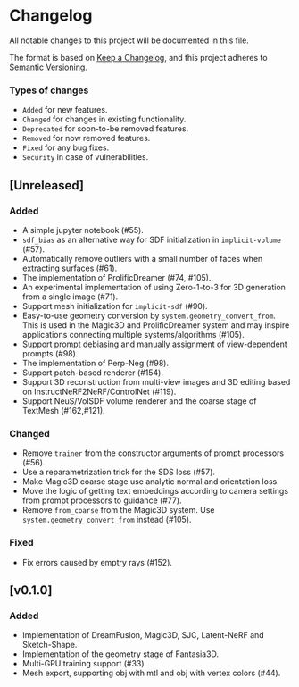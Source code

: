 # Changelog

All notable changes to this project will be documented in this file.

The format is based on [Keep a Changelog](https://keepachangelog.com/en/1.0.0/),
and this project adheres to [Semantic Versioning](https://semver.org/spec/v2.0.0.html).

### Types of changes

- `Added` for new features.
- `Changed` for changes in existing functionality.
- `Deprecated` for soon-to-be removed features.
- `Removed` for now removed features.
- `Fixed` for any bug fixes.
- `Security` in case of vulnerabilities.

## [Unreleased]

### Added

- A simple jupyter notebook (#55).
- `sdf_bias` as an alternative way for SDF initialization in `implicit-volume` (#57).
- Automatically remove outliers with a small number of faces when extracting surfaces (#61).
- The implementation of ProlificDreamer (#74, #105).
- An experimental implementation of using Zero-1-to-3 for 3D generation from a single image (#71).
- Support mesh initialization for `implicit-sdf` (#90).
- Easy-to-use geometry conversion by `system.geometry_convert_from`. This is used in the Magic3D and ProlificDreamer system and may inspire applications connecting multiple systems/algorithms (#105).
- Support prompt debiasing and manually assignment of view-dependent prompts (#98).
- The implementation of Perp-Neg (#98).
- Support patch-based renderer (#154).
- Support 3D reconstruction from multi-view images and 3D editing based on InstructNeRF2NeRF/ControlNet (#119). 
- Support NeuS/VolSDF volume renderer and the coarse stage of TextMesh (#162,#121).

### Changed

- Remove `trainer` from the constructor arguments of prompt processors (#56).
- Use a reparametrization trick for the SDS loss (#57).
- Make Magic3D coarse stage use analytic normal and orientation loss.
- Move the logic of getting text embeddings according to camera settings from prompt processors to guidance (#77).
- Remove `from_coarse` from the Magic3D system. Use `system.geometry_convert_from` instead (#105).

### Fixed

- Fix errors caused by emptry rays (#152).

## [v0.1.0]

### Added

- Implementation of DreamFusion, Magic3D, SJC, Latent-NeRF and Sketch-Shape.
- Implementation of the geometry stage of Fantasia3D.
- Multi-GPU training support (#33).
- Mesh export, supporting obj with mtl and obj with vertex colors (#44).
